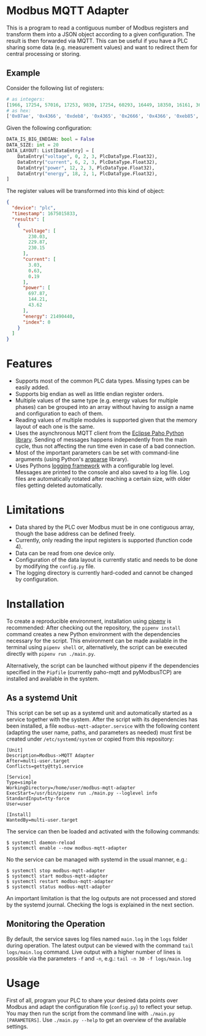 # Modbus MQTT Adapter

This is a program to read a contiguous number of Modbus registers and transform them into a JSON
object according to a given configuration. The result is then forwarded via MQTT. This can be useful
if you have a PLC sharing some data (e.g. measurement values) and want to redirect them for central
processing or storing.


## Example

Consider the following list of registers:
```python
# as integers:
[1966, 17254, 57016, 17253, 9830, 17254, 60293, 16449, 18350, 16161, 36700, 15938, 30638, 17454, 13763, 17168, 31457, 16942, 62852, 19363]
# as hex:
['0x07ae', '0x4366', '0xdeb8', '0x4365', '0x2666', '0x4366', '0xeb85', '0x4041', '0x47ae', '0x3f21', '0x8f5c', '0x3e42', '0x77ae', '0x442e', '0x35c3', '0x4310', '0x7ae1', '0x422e', '0xf584', '0x4ba3']
```

Given the following configuration:
```python
DATA_IS_BIG_ENDIAN: bool = False
DATA_SIZE: int = 20
DATA_LAYOUT: List[DataEntry] = [
    DataEntry("voltage", 0, 2, 3, PlcDataType.Float32),
    DataEntry("current", 6, 2, 3, PlcDataType.Float32),
    DataEntry("power", 12, 2, 3, PlcDataType.Float32),
    DataEntry("energy", 18, 2, 1, PlcDataType.Float32),
]
```

The register values will be transformed into this kind of object:
```json
{
  "device": "plc",
  "timestamp": 1675015833,
  "results": [
    {
      "voltage": [
        230.03,
        229.87,
        230.15
      ],
      "current": [
        3.03,
        0.63,
        0.19
      ],
      "power": [
        697.87,
        144.21,
        43.62
      ],
      "energy": 21490440,
      "index": 0
    }
  ]
}
```


# Features

* Supports most of the common PLC data types. Missing types can be easily added.
* Supports big endian as well as little endian register orders.
* Multiple values of the same type (e.g. energy values for multiple phases) can be grouped into an
  array without having to assign a name and configuration to each of them.
* Reading values of multiple modules is supported given that the memory layout of each one is the
  same.
* Uses the asynchronous MQTT client from the
  [Eclipse Paho Python library](https://github.com/eclipse/paho.mqtt.python). Sending of messages
  happens independently from the main cycle, thus not affecting the run time even in case of a bad
  connection.
* Most of the important parameters can be set with command-line arguments
  (using Python's [argparse](https://docs.python.org/3/library/argparse.html) library).
* Uses Pythons [logging framework](https://docs.python.org/3/library/logging.html) with
  a configurable log level. Messages are printed to the console and also saved to a log file. Log
  files are automatically rotated after reaching a certain size, with older files getting deleted
  automatically.


# Limitations

* Data shared by the PLC over Modbus must be in one contiguous array, though the base address can be
  defined freely.
* Currently, only reading the input registers is supported (function code 4).
* Data can be read from one device only.
* Configuration of the data layout is currently static and needs to be done by modifying the
  `config.py` file.
* The logging directory is currently hard-coded and cannot be changed by configuration.


# Installation

To create a reproducible environment, installation using [pipenv](https://pypi.org/project/pipenv/)
is recommended: After checking out the repository, the `pipenv install` command creates a new Python
environment with the dependencies necessary for the script. This environment can be made available
in the terminal using `pipenv shell` or, alternatively, the script can be executed directly with
`pipenv run ./main.py`.

Alternatively, the script can be launched without pipenv if the dependencies specified in the
`Pipfile` (currently paho-mqtt and pyModbusTCP) are installed and available in the system.


## As a systemd Unit

This script can be set up as a systemd unit and automatically started as a service together with the
system. After the script with its dependencies has been installed, a file
`modbus-mqtt-adapter.service` with the following content (adapting the user name, paths, and
parameters as needed) must first be created under `/etc/systemd/system` or copied from this
repository:
```
[Unit]
Description=Modbus->MQTT Adapter
After=multi-user.target
Conflicts=getty@tty1.service

[Service]
Type=simple
WorkingDirectory=/home/user/modbus-mqtt-adapter
ExecStart=/usr/bin/pipenv run ./main.py --loglevel info
StandardInput=tty-force
User=user

[Install]
WantedBy=multi-user.target
```

The service can then be loaded and activated with the following commands:
```
$ systemctl daemon-reload
$ systemctl enable --now modbus-mqtt-adapter
```

No the service can be managed with systemd in the usual manner, e.g.:
```
$ systemctl stop modbus-mqtt-adapter
$ systemctl start modbus-mqtt-adapter
$ systemctl restart modbus-mqtt-adapter
$ systemctl status modbus-mqtt-adapter
```

An important limitation is that the log outputs are not processed and stored by the systemd journal.
Checking the logs is explained in the next section.


## Monitoring the Operation

By default, the service saves log files named `main.log` in the `logs` folder during operation.  The
latest output can be viewed with the command `tail logs/main.log` command. Live output with a higher
number of lines is possible via the parameters `-f` and `-n`, e.g.: `tail -n 30 -f logs/main.log`


# Usage

First of all, program your PLC to share your desired data points over Modbus and adapt the
configuration file (`config.py`) to reflect your setup. You may then run the script from the
command line with `./main.py [PARAMETERS]`. Use `./main.py --help` to get an overview of the
available settings.
